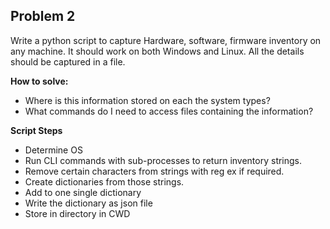 Problem 2
- 
 
Write a python script to capture Hardware, software, firmware inventory on any machine. It should work on both Windows and Linux. All the details should be captured in a file.

**How to solve:** 
- Where is this information stored on each the system types? 
- What commands do I need to access files containing the information?

**Script Steps**
- Determine OS
- Run CLI commands with sub-processes to return inventory strings.
- Remove certain characters from strings with reg ex if required.
- Create dictionaries from those strings. 
- Add to one single dictionary
- Write the dictionary as json file 
- Store in directory in CWD 

 